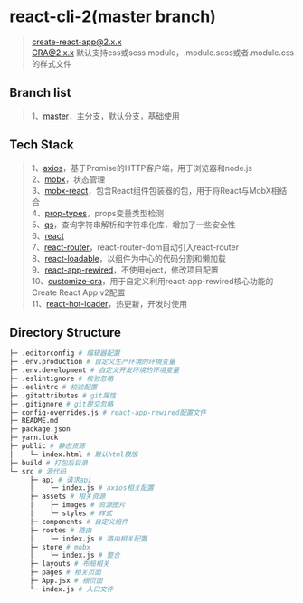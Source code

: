 # react-cli-2(master branch)
> [create-react-app@2.x.x](https://facebook.github.io/create-react-app/)  
> CRA@2.x.x 默认支持css或scss module，.module.scss或者.module.css的样式文件  

## Branch list
> 1、[master](https://github.com/jekorx/react-cli-2/tree/master)，主分支，默认分支，基础使用  

## Tech Stack
> 1、[axios](https://github.com/axios/axios)，基于Promise的HTTP客户端，用于浏览器和node.js  
> 2、[mobx](https://cn.mobx.js.org)，状态管理  
> 3、[mobx-react](https://github.com/mobxjs/mobx-react)，包含React组件包装器的包，用于将React与MobX相结合  
> 4、[prop-types](https://github.com/facebook/prop-types)，props变量类型检测  
> 5、[qs](https://github.com/ljharb/qs)，查询字符串解析和字符串化库，增加了一些安全性  
> 6、[react](https://reactjs.org)  
> 7、[react-router](https://github.com/ReactTraining/react-router#packages)，react-router-dom自动引入react-router  
> 8、[react-loadable](https://github.com/jamiebuilds/react-loadable)，以组件为中心的代码分割和懒加载  
> 9、[react-app-rewired](https://github.com/timarney/react-app-rewired)，不使用eject，修改项目配置  
> 10、[customize-cra](https://github.com/arackaf/customize-cra)，用于自定义利用react-app-rewired核心功能的Create React App v2配置  
> 11、[react-hot-loader](https://github.com/gaearon/react-hot-loader)，热更新，开发时使用  

## Directory Structure
```bash
├─ .editorconfig # 编辑器配置
├─ .env.production # 自定义生产环境的环境变量
├─ .env.development # 自定义开发环境的环境变量
├─ .eslintignore # 校验忽略
├─ .eslintrc # 校验配置
├─ .gitattributes # git属性
├─ .gitignore # git提交忽略
├─ config-overrides.js # react-app-rewired配置文件
├─ README.md
├─ package.json
├─ yarn.lock
├─ public # 静态资源
│    └─ index.html # 默认html模版
├─ build # 打包后目录
└─ src # 源代码
     ├─ api # 请求api
     │    └─ index.js # axios相关配置
     ├─ assets # 相关资源
     │    ├─ images # 资源图片
     │    └─ styles # 样式
     ├─ components # 自定义组件
     ├─ routes # 路由
     │    └─ index.js # 路由相关配置
     ├─ store # mobx
     │    └─ index.js # 整合
     ├─ layouts # 布局相关
     ├─ pages # 相关页面
     ├─ App.jsx # 根页面
     └─ index.js # 入口文件
```
